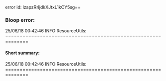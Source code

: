 error id: lzapzR4jdkXJtxL1kCY5sg==
### Bloop error:

25/06/18 00:42:46 INFO ResourceUtils: ==============================================================
#### Short summary: 

25/06/18 00:42:46 INFO ResourceUtils: ==============================================================